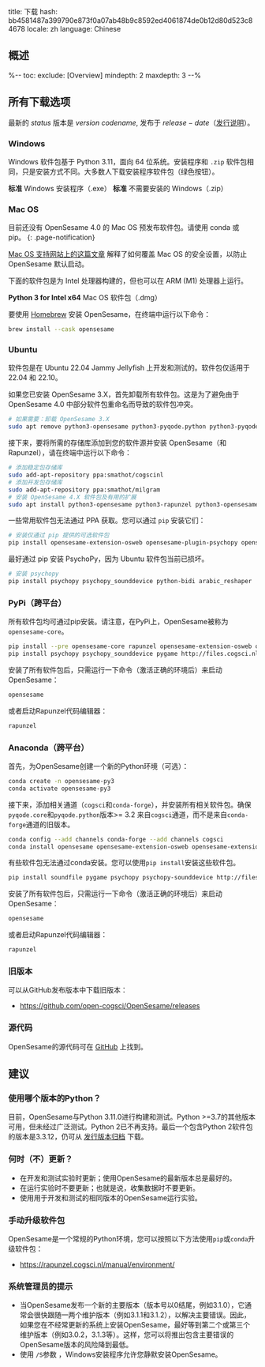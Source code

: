 title: 下载
hash: bb4581487a399790e873f0a07ab48b9c8592ed4061874de0b12d80d523c84678
locale: zh
language: Chinese

<script>
function startDownload(url) {
	document.getElementById('click-here').href = url
	window.location.href = url
	document.getElementById('download-started').style.display = 'block'
	document.getElementById('download-started').scrollIntoView()
}
</script>

<div class="info-box" id="download-started" markdown="1" style="display:none;">

<h3>您的下载应该会很快开始！</h3>

<a role="button" class="btn btn-success btn-align-left" href="https://www.buymeacoffee.com/cogsci">
<span class="glyphicon glyphicon-heart" aria-hidden="true"></span>
请帮我们保持专注并给我们买一杯咖啡！
</a>

咖啡使我们保持清醒，以便我们可以开发免费软件，并在支持论坛上回答您的问题！

点击<a id="click-here">这里</a>，如果您的下载没有开始。
</div>


## 概述

%--
toc:
 exclude: [Overview]
 mindepth: 2
 maxdepth: 3
--%


## 所有下载选项

最新的 $status$ 版本是 $version$ *$codename$*, 发布于 $release-date$（[发行说明](http://osdoc.cogsci.nl/$branch$/zh/notes/$notes$)）。

### Windows

Windows 软件包基于 Python 3.11，面向 64 位系统。安装程序和 `.zip` 软件包相同，只是安装方式不同。大多数人下载安装程序软件包（绿色按钮）。

<a role="button" class="btn btn-success btn-align-left" onclick="startDownload('$url-windows-exe-py3$')">
	<b>标准</b> Windows 安装程序（.exe）
</a>

<a role="button" class="btn btn-default btn-align-left" onclick="startDownload('$url-windows-zip-py3$')">
	<b>标准</b> 不需要安装的 Windows（.zip）
</a>


### Mac OS

目前还没有 OpenSesame 4.0 的 Mac OS 预发布软件包。请使用 conda 或 pip。
{: .page-notification}

[Mac OS 支持网站上的这篇文章](https://support.apple.com/en-in/guide/mac-help/mh40616/mac) 解释了如何覆盖 Mac OS 的安全设置，以防止 OpenSesame 默认启动。

下面的软件包是为 Intel 处理器构建的，但也可以在 ARM (M1) 处理器上运行。

<a role="button" class="btn btn-default btn-align-left" onclick="startDownload('$url-osx-dmg-x64-py3$')">
	<b>Python 3 for Intel x64</b> Mac OS 软件包（.dmg）
</a>

要使用 [Homebrew](https://brew.sh/) 安装 OpenSesame，在终端中运行以下命令：

```bash
brew install --cask opensesame
```


### Ubuntu

软件包是在 Ubuntu 22.04 Jammy Jellyfish 上开发和测试的。软件包仅适用于 22.04 和 22.10。

如果您已安装 OpenSesame 3.X，首先卸载所有软件包。这是为了避免由于 OpenSesame 4.0 中部分软件包重命名而导致的软件包冲突。

```bash
# 如果需要：卸载 OpenSesame 3.X
sudo apt remove python3-opensesame python3-pyqode.python python3-pyqode.core python3-rapunzel python3-opensesame-extension* python3-opensesame-plugin*
```

接下来，要将所需的存储库添加到您的软件源并安装 OpenSesame（和 Rapunzel），请在终端中运行以下命令：

```bash
# 添加稳定包存储库
sudo add-apt-repository ppa:smathot/cogscinl
# 添加开发包存储库
sudo add-apt-repository ppa:smathot/milgram
# 安装 OpenSesame 4.X 软件包及有用的扩展
sudo apt install python3-opensesame python3-rapunzel python3-opensesame-extension-updater python3-pygaze python3-pygame python3-opensesame-extension-language-server
```

一些常用软件包无法通过 PPA 获取。您可以通过 `pip` 安装它们：

```bash
# 安装仅通过 pip 提供的可选软件包
pip install opensesame-extension-osweb opensesame-plugin-psychopy opensesame-plugin-media_player_mpy http://files.cogsci.nl/expyriment-0.10.0+opensesame2-py3-none-any.whl
```

最好通过 pip 安装 PsychoPy，因为 Ubuntu 软件包当前已损坏。

```bash
# 安装 psychopy
pip install psychopy psychopy_sounddevice python-bidi arabic_reshaper
```


### PyPi（跨平台）

所有软件包均可通过pip安装。请注意，在PyPi上，OpenSesame被称为`opensesame-core`。

```bash
pip install --pre opensesame-core rapunzel opensesame-extension-osweb opensesame-extension-updater opensesame-plugin-psychopy opensesame-plugin-media_player_mpy
pip install psychopy psychopy_sounddevice pygame http://files.cogsci.nl/expyriment-0.10.0+opensesame2-py3-none-any.whl https://github.com/smathot/PyGaze/releases/download/prerelease%2F0.8.0a3/python_pygaze-0.8.0a3-py3-none-any.whl
```

安装了所有软件包后，只需运行一下命令（激活正确的环境后）来启动OpenSesame：

```bash
opensesame
```

或者启动Rapunzel代码编辑器：

```bash
rapunzel
```


### Anaconda（跨平台）

首先，为OpenSesame创建一个新的Python环境（可选）：

```bash
conda create -n opensesame-py3
conda activate opensesame-py3
```

接下来，添加相关通道（`cogsci`和`conda-forge`），并安装所有相关软件包。确保`pyqode.core`和`pyqode.python`版本>= 3.2 来自`cogsci`通道，而不是来自`conda-forge`通道的旧版本。

```bash
conda config --add channels conda-forge --add channels cogsci
conda install opensesame opensesame-extension-osweb opensesame-extension-updater opensesame-plugin-psychopy rapunzel pygaze
```

有些软件包无法通过conda安装。您可以使用`pip install`安装这些软件包。

```bash
pip install soundfile pygame psychopy psychopy-sounddevice http://files.cogsci.nl/expyriment-0.10.0+opensesame2-py3-none-any.whl
```

安装了所有软件包后，只需运行一下命令（激活正确的环境后）来启动OpenSesame：

```bash
opensesame
```

或者启动Rapunzel代码编辑器：

```bash
rapunzel
```


### 旧版本

可以从GitHub发布版本中下载旧版本：

- <https://github.com/open-cogsci/OpenSesame/releases>


### 源代码

OpenSesame的源代码可在 [GitHub](https://github.com/open-cogsci/OpenSesame) 上找到。


## 建议


### 使用哪个版本的Python？

目前，OpenSesame与Python 3.11.0进行构建和测试。Python >=3.7的其他版本可用，但未经过广泛测试。Python 2已不再支持。最后一个包含Python 2软件包的版本是3.3.12，仍可从 [发行版本归档](https://github.com/open-cogsci/OpenSesame/releases/tag/release%2F3.3.12) 下载。


### 何时（不）更新？

- 在开发和测试实验时更新；使用OpenSesame的最新版本总是最好的。
- 在运行实验时不要更新；也就是说，收集数据时不要更新。
- 使用用于开发和测试的相同版本的OpenSesame运行实验。


### 手动升级软件包

OpenSesame是一个常规的Python环境，您可以按照以下方法使用`pip`或`conda`升级软件包：

- <https://rapunzel.cogsci.nl/manual/environment/>


### 系统管理员的提示

- 当OpenSesame发布一个新的主要版本（版本号以0结尾，例如3.1.0），它通常会很快跟随一两个维护版本（例如3.1.1和3.1.2），以解决主要错误。因此，如果您在不经常更新的系统上安装OpenSesame，最好等到第二个或第三个维护版本（例如3.0.2，3.1.3等）。这样，您可以将推出包含主要错误的OpenSesame版本的风险降到最低。
- 使用 `/S`参数 ，Windows安装程序允许您静默安装OpenSesame。